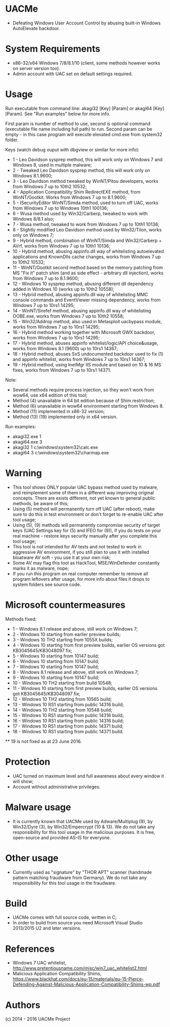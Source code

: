 # UACMe
* Defeating Windows User Account Control by abusing built-in Windows AutoElevate backdoor.

# System Requirements

* x86-32/x64 Windows 7/8/8.1/10 (client, some methods however works on server version too).
* Admin account with UAC set on default settings required.

# Usage

Run executable from command line: akagi32 [Key] [Param] or akagi64 [Key] [Param]. See "Run examples" below for more info.

First param is number of method to use, second is optional command (executable file name including full path) to run. Second param can be empty - in this case program will execute elevated cmd.exe from system32 folder.

Keys (watch debug ouput with dbgview or similar for more info):
* 1 - Leo Davidson sysprep method, this will work only on Windows 7 and Windows 8, used in multiple malware;
* 2 - Tweaked Leo Davidson sysprep method, this will work only on Windows 8.1.9600;
* 3 - Leo Davidson method tweaked by WinNT/Pitou developers, works from Windows 7 up to 10th2 10532;
* 4 - Application Compatibility Shim RedirectEXE method, from WinNT/Gootkit. Works from Windows 7 up to 8.1.9600;
* 5 - ISecurityEditor WinNT/Simda method, used to turn off UAC, works from Windows 7 up to Windows 10th1 100136;
* 6 - Wusa method used by Win32/Carberp, tweaked to work with Windows 8/8.1 also;
* 7 - Wusa method, tweaked to work from Windows 7 up to 10th1 10136;
* 8 - Slightly modified Leo Davidson method used by Win32/Tilon, works only on Windows 7;
* 9 - Hybrid method, combination of WinNT/Simda and Win32/Carberp + AVrf, works from Windows 7 up to 10th1 10136;
* 10 - Hybrid method, abusing appinfo.dll way of whitelisting autoelevated applications and KnownDlls cache changes, works from Windows 7 up to 10th2 10532;
* 11 - WinNT/Gootkit second method based on the memory patching from MS "Fix it" patch shim (and as side effect - arbitrary dll injection), works from Windows 7 up to 8.1.9600;
* 12 - Windows 10 sysprep method, abusing different dll dependency added in Windows 10 (works up to 10th2 10558);
* 13 - Hybrid method, abusing appinfo.dll way of whitelisting MMC console commands and EventViewer missing dependency, works from Windows 7 up to 10rs1 14295;
* 14 - WinNT/Sirefef method, abusing appinfo.dll way of whitelisting OOBE.exe, works from Windows 7 up to 10th2 10558;
* 15 - Win32/Addrop method, also used in Metasploit uacbypass module, works from Windows 7 up to 10rs1 14295;
* 16 - Hybrid method working together with Microsoft GWX backdoor, works from Windows 7 up to 10rs1 14295;
* 17 - Hybrid method, abuses appinfo whitelist/logic/API choice&usage, works from Windows 8.1 (9600) up to 10rs1 14367;
* 18 - Hybrid method, abuses SxS undocumented backdoor used to fix (1) and appinfo whitelist, works from Windows 7 up to 10rs1 14367;
* 19 - Hybrid method, using InetMgr IIS module and based on 10 & 16 MS fixes, works from Windows 7 up to 10rs1 14371.

Note:
* Several methods require process injection, so they won't work from wow64, use x64 edition of this tool;
* Method (4) unavailable in 64 bit edition because of Shim restriction;
* Method (6) unavailable in wow64 environment starting from Windows 8.
* Method (11) implemented in x86-32 version;
* Method (13) (19) implemented only in x64 version.

Run examples:
* akagi32.exe 1
* akagi64.exe 3
* akagi32 1 c:\windows\system32\calc.exe
* akagi64 3 c:\windows\system32\charmap.exe

# Warning
* This tool shows ONLY popular UAC bypass method used by malware, and reimplement some of them in a different way improving original concepts. There are exists different, not yet known to general public methods, be aware of this;  
* Using (5) method will permanently turn off UAC (after reboot), make sure to do this in test environment or don't forget to re-enable UAC after tool usage;
* Using (5), (9) methods will permanently compromise security of target keys (UAC Settings key for (5) and IFEO for (9)), if you do tests on your real machine - restore keys security manually after you complete this tool usage;
* This tool is not intended for AV tests and not tested to work in aggressive AV environment, if you still plan to use it with installed bloatware AV soft - you use it at your own risk;
* Some AV may flag this tool as HackTool, MSE/WinDefender constantly marks it as malware, nope;
* If you run this program on real computer remember to remove all program leftovers after usage, for more info about files it drops to system folders see source code.

# Microsoft countermeasures
Methods fixed:
* 1 - Windows 8.1 release and above, still work on Windows 7;
* 2 - Windows 10 starting from earlier preview builds;
* 3 - Windows 10 TH2 starting from 1055X builds;
* 4 - Windows 10 starting from first preview builds, earlier OS versions got KB3045645/KB3048097 fix;
* 5 - Windows 10 starting from 10147 build;
* 6 - Windows 10 starting from 10147 build;
* 7 - Windows 10 starting from 10147 build;
* 8 - Windows 8.1 release and above, still work on Windows 7;
* 9 - Windows 10 starting from 10147 build;
* 10 - Windows 10 TH2 starting from build 10548;
* 11 - Windows 10 starting from first preview builds, earlier OS versions got KB3045645/KB3048097 fix;
* 12 - Windows 10 TH2 starting from 10565 build;
* 13 - Windows 10 RS1 starting from public 14316 build;
* 14 - Windows 10 TH2 starting from 10548 build;
* 15 - Windows 10 RS1 starting from public 14316 build;
* 16 - Windows 10 RS1 starting from public 14316 build;
* 17 - Windows 10 RS1 starting from public 14371 build;
* 18 - Windows 10 RS1 starting from public 14371 build.

** 19 is not fixed as at 23 June 2016.

# Protection
* UAC turned on maximum level and full awareness about every window it will show;
* Account without administrative privileges.

# Malware usage
* It is currently known that UACMe used by Adware/Multiplug (9), by Win32/Dyre (3), by Win32/Empercrypt (10 & 13). We do  not take any responsibility for this tool usage in the malicious purposes. It is free, open-source and provided AS-IS for everyone.

# Other usage
* Currently used as "signature" by "THOR APT" scanner (handmade pattern matching fraudware from Germany). We do  not take any responsibility for this tool usage in the fraudware.

# Build 

* UACMe comes with full source code, written in C;
* In order to build from source you need Microsoft Visual Studio 2013/2015 U2 and later versions.

# References

* Windows 7 UAC whitelist, http://www.pretentiousname.com/misc/win7_uac_whitelist2.html
* Malicious Application Compatibility Shims, https://www.blackhat.com/docs/eu-15/materials/eu-15-Pierce-Defending-Against-Malicious-Application-Compatibility-Shims-wp.pdf

 
# Authors

(c) 2014 - 2016 UACMe Project
